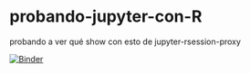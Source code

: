 # probando-jupyter-con-R
probando a ver qué show con esto de jupyter-rsession-proxy


[![Binder](https://mybinder.org/badge_logo.svg)](https://mybinder.org/v2/gh/Chekos/probando-jupyter-con-r/master)
